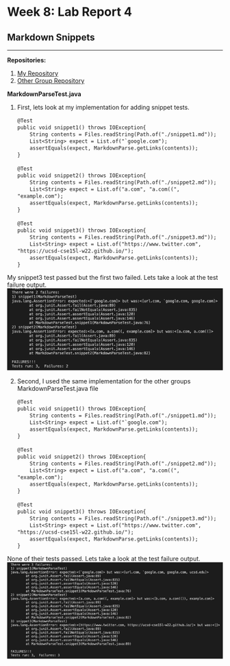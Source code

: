 # Week 8: Lab Report 4
 
## Markdown Snippets

---
**Repositories:**

1. [My Repository](https://github.com/kneeko97/markdown-parse.git)
2. [Other Group  Repository](https://github.com/atruong39/markdown-parse/blob/main/MarkdownParse.javae)

**MarkdownParseTest.java**

1. First, lets look at my implementation for adding snippet tests. 
    ```
    @Test 
    public void snippet1() throws IOException{
        String contents = Files.readString(Path.of("./snippet1.md"));
        List<String> expect = List.of("`google.com");
        assertEquals(expect, MarkdownParse.getLinks(contents));
    }

    @Test
    public void snippet2() throws IOException{
        String contents = Files.readString(Path.of("./snippet2.md"));
        List<String> expect = List.of("a.com", "a.com((", "example.com");
        assertEquals(expect, MarkdownParse.getLinks(contents));
    }

    @Test
    public void snippet3() throws IOException{
        String contents = Files.readString(Path.of("./snippet3.md"));
        List<String> expect = List.of("https://www.twitter.com", "https://ucsd-cse15l-w22.github.io/");
        assertEquals(expect, MarkdownParse.getLinks(contents));
    }
    ```
My snippet3 test passed but the first two failed. Lets take a look at the test failure output.
![snippet1 and snippet2 failure](mySnippetFailure.png)


2. Second, I used the same implementation for the other groups MarkdownParseTest.java file
    ```
    @Test 
    public void snippet1() throws IOException{
        String contents = Files.readString(Path.of("./snippet1.md"));
        List<String> expect = List.of("`google.com");
        assertEquals(expect, MarkdownParse.getLinks(contents));
    }

    @Test
    public void snippet2() throws IOException{
        String contents = Files.readString(Path.of("./snippet2.md"));
        List<String> expect = List.of("a.com", "a.com((", "example.com");
        assertEquals(expect, MarkdownParse.getLinks(contents));
    }

    @Test
    public void snippet3() throws IOException{
        String contents = Files.readString(Path.of("./snippet3.md"));
        List<String> expect = List.of("https://www.twitter.com", "https://ucsd-cse15l-w22.github.io/");
        assertEquals(expect, MarkdownParse.getLinks(contents));
    }
    ```
None of their tests passed. Lets take a look at the test failure output.
![snippet1, snippet2, and snippet3 failure message](otherSnippetFailure.png)
